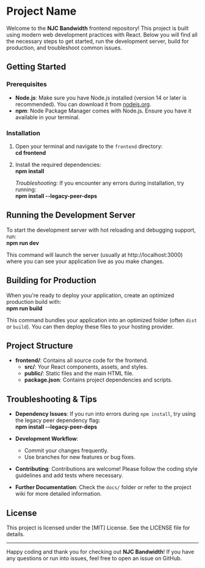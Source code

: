 # Project Name

Welcome to the **NJC Bandwidth** frontend repository! This project is built using modern web development practices with React. Below you will find all the necessary steps to get started, run the development server, build for production, and troubleshoot common issues.

## Getting Started

### Prerequisites
- **Node.js**: Make sure you have Node.js installed (version 14 or later is recommended). You can download it from [nodejs.org](https://nodejs.org/).
- **npm**: Node Package Manager comes with Node.js. Ensure you have it available in your terminal.

### Installation
1. Open your terminal and navigate to the `frontend` directory:  
   **cd frontend**

2. Install the required dependencies:  
   **npm install**  

   *Troubleshooting:* If you encounter any errors during installation, try running:  
   **npm install --legacy-peer-deps**

## Running the Development Server
To start the development server with hot reloading and debugging support, run:  
**npm run dev**  

This command will launch the server (usually at http://localhost:3000) where you can see your application live as you make changes.

## Building for Production
When you're ready to deploy your application, create an optimized production build with:  
**npm run build**  

This command bundles your application into an optimized folder (often `dist` or `build`). You can then deploy these files to your hosting provider.

## Project Structure
- **frontend/**: Contains all source code for the frontend.  
  - **src/**: Your React components, assets, and styles.  
  - **public/**: Static files and the main HTML file.  
  - **package.json**: Contains project dependencies and scripts.

## Troubleshooting & Tips
- **Dependency Issues**: If you run into errors during `npm install`, try using the legacy peer dependency flag:  
  **npm install --legacy-peer-deps**  

- **Development Workflow**:  
  - Commit your changes frequently.  
  - Use branches for new features or bug fixes.  

- **Contributing**: Contributions are welcome! Please follow the coding style guidelines and add tests where necessary.  
- **Further Documentation**: Check the `docs/` folder or refer to the project wiki for more detailed information.

## License
This project is licensed under the [MIT] License. See the LICENSE file for details.

---

Happy coding and thank you for checking out **NJC Bandwidth**! If you have any questions or run into issues, feel free to open an issue on GitHub.
